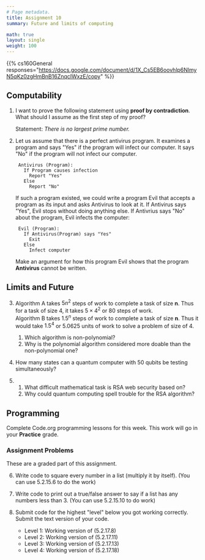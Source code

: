 ```yaml
---
# Page metadata.
title: Assignment 10
summary: Future and limits of computing

math: true
layout: single
weight: 100
---
```


{{% cs160General responses="https://docs.google.com/document/d/1X_Cs5EB6oovhlp6NlmyN5qKz0zgHmBnB16ZnqcIWxzE/copy" %}}

## Computability

1. I want to prove the following statement using **proof by contradiction**. What should I assume as the
first step of my proof?

    Statement: *There is no largest prime number.*

1. Let us assume that there is a perfect antivirus program. It examines a program and says
"Yes" if the program will infect our computer. It says "No" if the program will not infect our computer.

        Antivirus (Program):
          If Program causes infection
            Report "Yes"
          Else 
            Report "No"

    If such a program existed, we could write a program Evil that accepts a program as its input
    and asks Antivirus to look at it. If Antivirus says "Yes", Evil stops without doing anything
    else. If Antivrius says "No" about the program, Evil infects the computer:

        Evil (Program):
          If Antivirus(Program) says "Yes"
            Exit
          Else
            Infect computer

    Make an argument for how this program Evil shows that the program **Antivirus** cannot be written.

## Limits and Future

3. Algorithm A takes $5n^2$ steps of work to complete a task of size **n**. Thus for a task of size 4,
it takes $5 \times 4^2$ or 80 steps of work.  
    Algorithm B takes $1.5^n$ steps of work to complete a task of size **n**. Thus it would take
    $1.5^4$ or 5.0625 units of work to solve a problem of size of 4.

    1. Which algorithm is non-polynomial?
    1. Why is the polynomial algorithm considered more doable than the non-polynomial one?

1. How many states can a quantum computer with 50 qubits be testing simultaneously?

1.  
    1. What difficult mathematical task is RSA web security based on?
    1. Why could quantum computing spell trouble for the RSA algorithm?

## Programming

Complete Code.org programming lessons for this week. This work will go in your
**Practice** grade.

### Assignment Problems

These are a graded part of this assignment.

6. Write code to square every number in a list (multiply it by itself).
(You can use 5.2.15.6 to do the work)

1. Write code to print out a true/false answer to say if a list has any numbers less than 3.
(You can use 5.2.15.10 to do work)

1. Submit code for the highest "level" below you got working correctly. Submit the text
version of your code.
    * Level 1: Working version of (5.2.17.8)
    * Level 2: Working version of (5.2.17.11)
    * Level 3: Working version of (5.2.17.13)
    * Level 4: Working version of (5.2.17.18)
